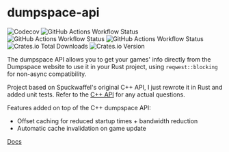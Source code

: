 # dumpspace-api

![Codecov](https://img.shields.io/codecov/c/github/B1Fr0st/dumpspace-api)
![GitHub Actions Workflow Status](https://img.shields.io/github/actions/workflow/status/B1Fr0st/dumpspace-api/audit.yml?label=audit)
![GitHub Actions Workflow Status](https://img.shields.io/github/actions/workflow/status/B1Fr0st/dumpspace-api/tests.yml?label=tests)
![GitHub Actions Workflow Status](https://img.shields.io/github/actions/workflow/status/B1Fr0st/dumpspace-api/publish.yml?label=publish)
![Crates.io Total Downloads](https://img.shields.io/crates/d/dumpspace-api)
![Crates.io Version](https://img.shields.io/crates/v/dumpspace-api)

The dumpspace API allows you to get your games' info directly from the Dumpspace website to use it in your Rust project, using `reqwest::blocking` for non-async compatibility.

Project based on Spuckwaffel's original C++ API, I just rewrote it in Rust and added unit tests. Refer to the [C++ API](https://github.com/Spuckwaffel/Dumpspace-API) for any actual questions.

Features added on top of the C++ dumpspace API:

* Offset caching for reduced startup times + bandwidth reduction
* Automatic cache invalidation on game update

[Docs](https://docs.rs/dumpspace-api/)
